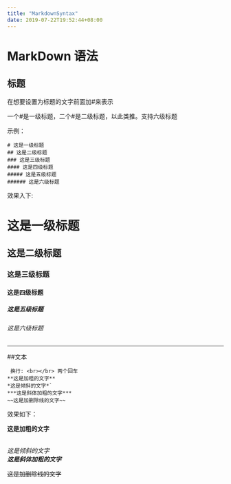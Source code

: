 ```yaml
---
title: "MarkdownSyntax"
date: 2019-07-22T19:52:44+08:00
---
```

# MarkDown 语法

## 标题
在想要设置为标题的文字前面加#来表示

一个#是一级标题，二个#是二级标题，以此类推。支持六级标题

示例：
```
# 这是一级标题
## 这是二级标题
### 这是三级标题
#### 这是四级标题
##### 这是五级标题
###### 这是六级标题
```
效果入下:

# 这是一级标题

## 这是二级标题

### 这是三级标题

#### 这是四级标题

##### 这是五级标题

###### 这是六级标题


---
##文本
```
 换行: <br></br> 两个回车
**这是加粗的文字**
*这是倾斜的文字*`
***这是斜体加粗的文字***
~~这是加删除线的文字~~
```
效果如下：

**这是加粗的文字**

<br>*这是倾斜的文字*</br>
***这是斜体加粗的文字***

~~这是加删除线的文字~~

